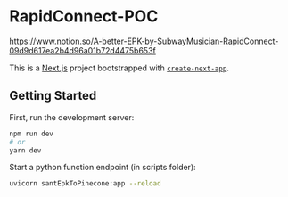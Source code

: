 # RapidConnect-POC
https://www.notion.so/A-better-EPK-by-SubwayMusician-RapidConnect-09d9d617ea2b4d96a01b72d4475b653f



This is a [Next.js](https://nextjs.org/) project bootstrapped with [`create-next-app`](https://github.com/vercel/next.js/tree/canary/packages/create-next-app).

## Getting Started

First, run the development server:

```bash
npm run dev
# or
yarn dev
```

Start a python function endpoint (in scripts folder):

```bash
uvicorn santEpkToPinecone:app --reload
```

